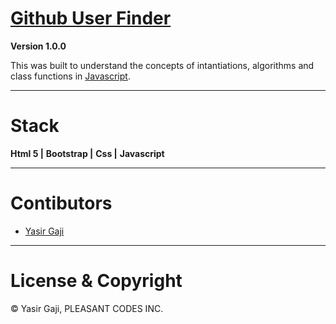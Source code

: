 # [Github User Finder](https://github-user-finderapp.netlify.app/) 

**Version 1.0.0**

This was built to understand the concepts of intantiations, algorithms and class functions in [Javascript](https://developer.mozilla.org/en-US/docs/Web/javascript).

---
# Stack
**Html 5 |**
**Bootstrap |**
**Css |**
**Javascript**

---
# Contibutors
- [Yasir Gaji](yasirgaji.dev)

---
# License & Copyright

© Yasir Gaji, PLEASANT CODES INC.
